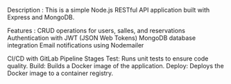 Description :
This is a simple Node.js RESTful API application built with Express and MongoDB.

Features :
CRUD operations for users, salles, and reservations
Authentication with JWT (JSON Web Tokens)
MongoDB database integration
Email notifications using Nodemailer


CI/CD with GitLab
Pipeline Stages
Test: Runs unit tests to ensure code quality.
Build: Builds a Docker image of the application.
Deploy: Deploys the Docker image to a container registry.
